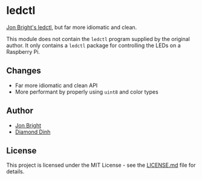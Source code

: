 # ledctl

[Jon Bright's ledctl](https://github.com/Jon-Bright/ledctl), but far more
idiomatic and clean.

This module does not contain the `ledctl` program supplied by the original
author. It only contains a `ledctl` package for controlling the LEDs on a
Raspberry Pi.

## Changes

- Far more idiomatic and clean API
- More performant by properly using `uint8` and color types

## Author

- [Jon Bright](https://github.com/Jon-Bright)
- [Diamond Dinh](https://github.com/diamondburned)

## License

This project is licensed under the MIT License - see the [LICENSE.md](LICENSE.md) file for details.

